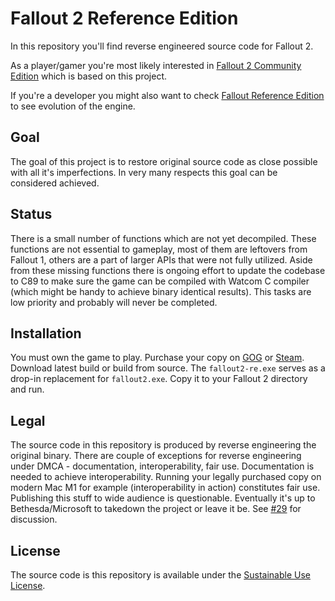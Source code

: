 # Fallout 2 Reference Edition

In this repository you'll find reverse engineered source code for Fallout 2.

As a player/gamer you're most likely interested in [Fallout 2 Community Edition](https://github.com/alexbatalov/fallout2-ce) which is based on this project.

If you're a developer you might also want to check [Fallout Reference Edition](https://github.com/alexbatalov/fallout1-re) to see evolution of the engine.

## Goal

The goal of this project is to restore original source code as close possible with all it's imperfections. In very many respects this goal can be considered achieved.

## Status

There is a small number of functions which are not yet decompiled. These functions are not essential to gameplay, most of them are leftovers from Fallout 1, others are a part of larger APIs that were not fully utilized. Aside from these missing functions there is ongoing effort to update the codebase to C89 to make sure the game can be compiled with Watcom C compiler (which might be handy to achieve binary identical results). This tasks are low priority and probably will never be completed.

## Installation

You must own the game to play. Purchase your copy on [GOG](https://www.gog.com/game/fallout_2) or [Steam](https://store.steampowered.com/app/38410). Download latest build or build from source. The `fallout2-re.exe` serves as a drop-in replacement for `fallout2.exe`. Copy it to your Fallout 2 directory and run.

## Legal

The source code in this repository is produced by reverse engineering the original binary. There are couple of exceptions for reverse engineering under DMCA - documentation, interoperability, fair use. Documentation is needed to achieve interoperability. Running your legally purchased copy on modern Mac M1 for example (interoperability in action) constitutes fair use. Publishing this stuff to wide audience is questionable. Eventually it's up to Bethesda/Microsoft to takedown the project or leave it be. See [#29](https://github.com/alexbatalov/fallout2-re/issues/29) for discussion.

## License

The source code is this repository is available under the [Sustainable Use License](LICENSE.md).
